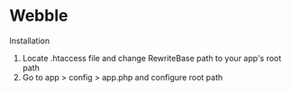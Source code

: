 # Webble

Installation

1. Locate .htaccess file and change RewriteBase path to your app's root path
2. Go to app > config > app.php and configure root path
